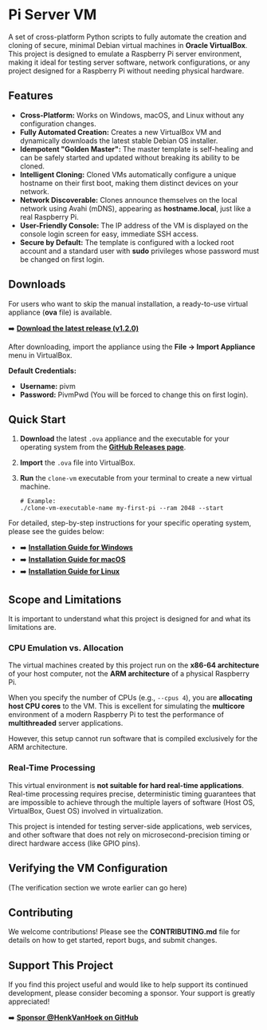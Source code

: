 # Pi Server VM

A set of cross-platform Python scripts to fully automate the creation and cloning of secure, minimal Debian virtual machines in **Oracle VirtualBox**. This project is designed to emulate a Raspberry Pi server environment, making it ideal for testing server software, network configurations, or any project designed for a Raspberry Pi without needing physical hardware.

## Features

- **Cross-Platform:** Works on Windows, macOS, and Linux without any configuration changes.
- **Fully Automated Creation:** Creates a new VirtualBox VM and dynamically downloads the latest stable Debian OS installer.
- **Idempotent "Golden Master":** The master template is self-healing and can be safely started and updated without breaking its ability to be cloned.
- **Intelligent Cloning:** Cloned VMs automatically configure a unique hostname on their first boot, making them distinct devices on your network.
- **Network Discoverable:** Clones announce themselves on the local network using Avahi (mDNS), appearing as **hostname.local**, just like a real Raspberry Pi.
- **User-Friendly Console:** The IP address of the VM is displayed on the console login screen for easy, immediate SSH access.
- **Secure by Default:** The template is configured with a locked root account and a standard user with **sudo** privileges whose password must be changed on first login.

## Downloads

For users who want to skip the manual installation, a ready-to-use virtual appliance (**ova** file) is available.

➡️ **[Download the latest release (v1.2.0)](https://github.com/HenkVanHoek/pi-server-vm/releases/latest)**

After downloading, import the appliance using the **File -> Import Appliance** menu in VirtualBox.

**Default Credentials:**
- **Username:** pivm
- **Password:** PivmPwd (You will be forced to change this on first login).

## Quick Start

1.  **Download** the latest `.ova` appliance and the executable for your operating system from the [**GitHub Releases page**](https://github.com/HenkVanHoek/pi-server-vm/releases/latest).
2.  **Import** the `.ova` file into VirtualBox.
3.  **Run** the `clone-vm` executable from your terminal to create a new virtual machine.

        # Example:
        ./clone-vm-executable-name my-first-pi --ram 2048 --start

For detailed, step-by-step instructions for your specific operating system, please see the guides below:

-   ➡️ **[Installation Guide for Windows](./docs/INSTALL_WINDOWS.md)**
-   ➡️ **[Installation Guide for macOS](./docs/INSTALL_MACOS.md)**
-   ➡️ **[Installation Guide for Linux](./docs/INSTALL_LINUX.md)**

## Scope and Limitations

It is important to understand what this project is designed for and what its limitations are.

### CPU Emulation vs. Allocation

The virtual machines created by this project run on the **x86-64 architecture** of your host computer, not the **ARM architecture** of a physical Raspberry Pi.

When you specify the number of CPUs (e.g., `--cpus 4`), you are **allocating host CPU cores** to the VM. This is excellent for simulating the **multicore** environment of a modern Raspberry Pi to test the performance of **multithreaded** server applications.

However, this setup cannot run software that is compiled exclusively for the ARM architecture.

### Real-Time Processing

This virtual environment is **not suitable for hard real-time applications**. Real-time processing requires precise, deterministic timing guarantees that are impossible to achieve through the multiple layers of software (Host OS, VirtualBox, Guest OS) involved in virtualization.

This project is intended for testing server-side applications, web services, and other software that does not rely on microsecond-precision timing or direct hardware access (like GPIO pins).

## Verifying the VM Configuration

(The verification section we wrote earlier can go here)

## Contributing

We welcome contributions! Please see the **CONTRIBUTING.md** file for details on how to get started, report bugs, and submit changes.

## Support This Project

If you find this project useful and would like to help support its continued development, please consider becoming a sponsor. Your support is greatly appreciated!

➡️ **[Sponsor @HenkVanHoek on GitHub](https://github.com/sponsors/HenkVanHoek)**
